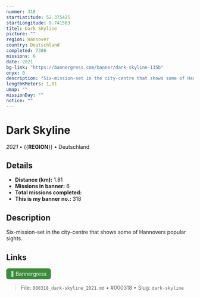 ```yaml
---
nummer: 318
startLatitude: 52.375425
startLongitude: 9.741563
titel: Dark Skyline
picture: ""
region: Hannover
country: Deutschland
completed: 7386
missions: 6
date: 2021
bg-link: "https://bannergress.com/banner/dark-skyline-135b"
onyx: 0
description: "Six-mission-set in the city-centre that shows some of Hannovers popular sights."
lengthKMeters: 1,81
umap: ""
missionDay: ""
notice: ""
---
```

# Dark Skyline

*2021* • {{__REGION__}} • Deutschland





## Details
- **Distance (km):** 1.81
- **Missions in banner:** 6
- **Total missions completed:** 
- **This is my banner no.:** 318



## Description
Six-mission-set in the city-centre that shows some of Hannovers popular sights.



## Links
<a href="https://bannergress.com/banner/dark-skyline-135b" target="_blank" style="display:inline-block;margin-right:8px;padding:6px 12px;background:#3c8b3c;color:#fff;text-decoration:none;border-radius:6px;">🔗 Bannergress</a>



> File: `000318_dark-skyline_2021.md` • #000318 • Slug: `dark-skyline`
